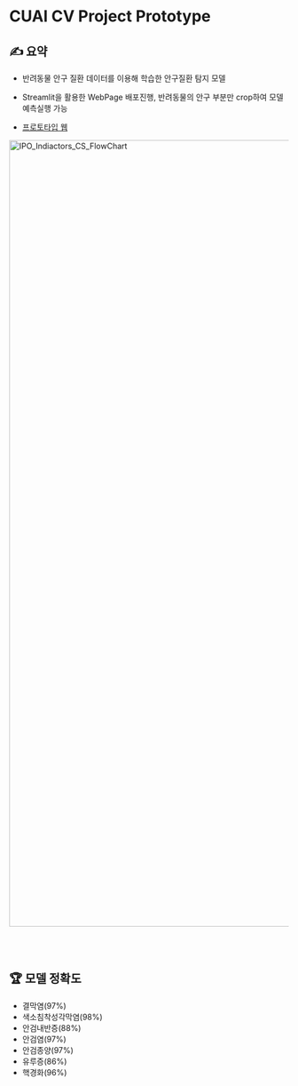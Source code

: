 # CUAI CV Project Prototype

## ✍ 요약
- 반려동물 안구 질환 데이터를 이용해 학습한 안구질환 탐지 모델

- Streamlit을 활용한 WebPage 배포진행, 반려동물의 안구 부분만 crop하여 모델 예측실행 가능

- [프로토타입 웹](https://cuai-cv-project-g5ncyoawma3myuruh4kghk.streamlit.app/)


<img width="1416" alt="IPO_Indiactors_CS_FlowChart" src="https://github.com/binineni/CUAI-CV-Project/assets/56299800/41fc8ec4-f214-4846-88d4-7e44aeb105a6">

<br/><br/>

## 🏆 모델 정확도
- 결막염(97%)
- 색소침착성각막염(98%)
- 안검내반증(88%)
- 안검염(97%)
- 안검종양(97%)
- 유루증(86%)
- 핵경화(96%)
  

